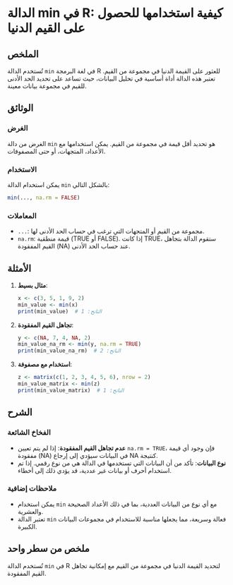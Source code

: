 <!--
Meta Description: # الدالة min في R: كيفية استخدامها للحصول على القيم الدنيا ## الملخص تُستخدم الدالة `min` في لغة البرمجة R للعثور على القيمة الدنيا في مجموعة من القيم...
Meta Keywords: min, القيم, الدالة, البيانات, مجموعة
-->

# الدالة min في R: كيفية استخدامها للحصول على القيم الدنيا

## الملخص
تُستخدم الدالة `min` في لغة البرمجة R للعثور على القيمة الدنيا في مجموعة من القيم. تعتبر هذه الدالة أداة أساسية في تحليل البيانات، حيث تساعد على تحديد الحد الأدنى للقيم في مجموعة بيانات معينة.

## الوثائق
### الغرض
الغرض من دالة `min` هو تحديد أقل قيمة في مجموعة من القيم. يمكن استخدامها مع الأعداد، المتجهات، أو حتى المصفوفات.

### الاستخدام
يمكن استخدام الدالة `min` بالشكل التالي:
```R
min(..., na.rm = FALSE)
```

### المعاملات
- `...`: مجموعة من القيم أو المتجهات التي ترغب في حساب الحد الأدنى لها.
- `na.rm`: قيمة منطقية (TRUE أو FALSE). إذا كانت TRUE، ستقوم الدالة بتجاهل القيم المفقودة (NA) عند حساب الحد الأدنى.

## الأمثلة
1. **مثال بسيط**:
   ```R
   x <- c(3, 5, 1, 9, 2)
   min_value <- min(x)
   print(min_value)  # الناتج: 1
   ```

2. **تجاهل القيم المفقودة**:
   ```R
   y <- c(NA, 7, 4, NA, 2)
   min_value_na_rm <- min(y, na.rm = TRUE)
   print(min_value_na_rm)  # الناتج: 2
   ```

3. **استخدام مع مصفوفة**:
   ```R
   z <- matrix(c(1, 2, 3, 4, 5, 6), nrow = 2)
   min_value_matrix <- min(z)
   print(min_value_matrix)  # الناتج: 1
   ```

## الشرح
### الفخاخ الشائعة
- **عدم تجاهل القيم المفقودة**: إذا لم يتم تعيين `na.rm = TRUE`، فإن وجود أي قيمة مفقودة (NA) في البيانات سيؤدي إلى إرجاع NA كنتيجة.
- **نوع البيانات**: تأكد من أن البيانات التي تستخدمها في الدالة هي من نوع رقمي. إذا تم استخدام أحرف أو بيانات غير عددية، قد يؤدي ذلك إلى أخطاء.

### ملاحظات إضافية
- يمكن استخدام `min` مع أي نوع من البيانات العددية، بما في ذلك الأعداد الصحيحة والعشرية.
- تعتبر الدالة `min` فعالة وسريعة، مما يجعلها مناسبة للاستخدام في مجموعات البيانات الكبيرة.

## ملخص من سطر واحد
تُستخدم الدالة `min` في R لتحديد القيمة الدنيا في مجموعة من القيم مع إمكانية تجاهل القيم المفقودة.